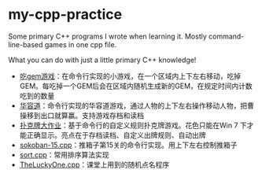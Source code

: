 # my-cpp-practice
Some primary C++ programs I wrote when learning it. Mostly command-line-based games in one cpp file.

What you can do with just a little primary C++ knowledge!

- [吃gem游戏](吃gem游戏)：在命令行实现的小游戏，在一个区域内上下左右移动，吃掉GEM。每吃掉一个GEM后会在区域内随机生成新的GEM，在规定时间内计数吃到的数量
- [华容道](华容道)：命令行实现的华容道游戏，通过人物的上下左右操作移动人物，把曹操移到出口就算赢。支持游戏存档和读档
- [扑克牌大作业](扑克牌大作业)：基于命令行的自定义规则扑克牌游戏。花色只能在Win 7 下才能正确显示。亮点在于存档读档、自定义出牌规则、自动出牌
- [sokoban-15.cpp](sokoban-15.cpp)：推箱子第15关的命令行实现。用上下左右控制推箱子
- [sort.cpp](sort.cpp)：常用排序算法实现
- [TheLuckyOne.cpp](TheLuckyOne.cpp)：课堂上用到的随机点名程序